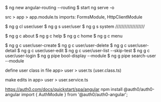 $ ng new angular-routing --routing
$ start ng serve -o


src > app > app.module.ts imports: FormsModule, HttpClientModule



$ ng g cl user/user
$ ng g s user/user 
$ ng g s system    ///////////////////

$ ng g c about
$ ng g c help
$ ng g c home
$ ng g c menu

$ ng g c user/user-create
$ ng g c user/user-delete
$ ng g c user/user-detail
$ ng g c user/user-edit
$ ng g c user/user-list --skip-test
$ ng g c user/user-login
$ ng g pipe bool-display --module
$ ng g pipe search-user --module

define user class in file app> user > user.ts (user.class.ts)

make edits in app> user > user.service.ts



https://auth0.com/docs/quickstart/spa/angular
npm install @auth0/auth0-angular
import { AuthModule } from '@auth0/auth0-angular';

